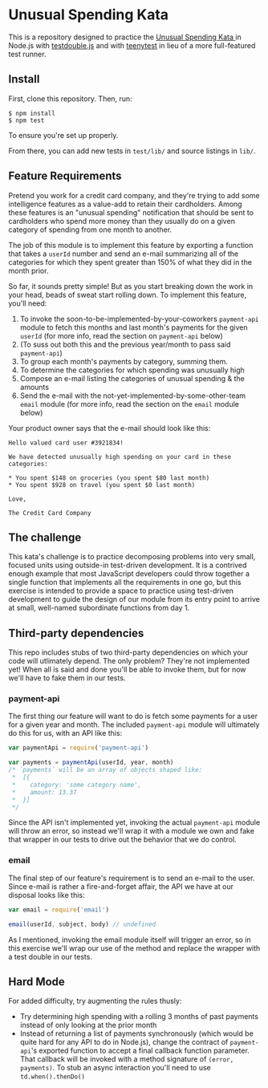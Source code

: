 # Unusual Spending Kata

This is a repository designed to practice the [Unusual Spending Kata
](https://github.com/testdouble/contributing-tests/wiki/Unusual-Spending-Kata)
in Node.js with [testdouble.js](https://github.com/testdouble/testdouble.js) and
with [teenytest](https://github.com/testdouble/teenytest) in lieu of a more
full-featured test runner.

## Install

First, clone this repository. Then, run:

```
$ npm install
$ npm test
```

To ensure you're set up properly.

From there, you can add new tests in `test/lib/` and source listings in `lib/`.

## Feature Requirements

Pretend you work for a credit card company, and they're trying to add some
intelligence features as a value-add to retain their cardholders. Among these
features is an "unusual spending" notification that should be sent to cardholders
who spend more money than they usually do on a given category of spending from
one month to another.

The job of this module is to implement this feature by exporting a function that
takes a `userId` number and send an e-mail summarizing all of the categories for
which they spent greater than 150% of what they did in the month prior.

So far, it sounds pretty simple! But as you start breaking down the work in your
head, beads of sweat start rolling down. To implement this feature, you'll need:

1. To invoke the soon-to-be-implemented-by-your-coworkers `payment-api` module to
fetch this months and last month's payments for the given `userId` (for more
info, read the section on `payment-api` below)
2. (To suss out both this and the previous year/month to pass said `payment-api`)
3. To group each month's payments by category, summing them.
4. To determine the categories for which spending was unusually high
5. Compose an e-mail listing the categories of unusual spending & the amounts
6. Send the e-mail with the not-yet-implemented-by-some-other-team `email` module
(for more info, read the section on the `email` module below)

Your product owner says that the e-mail should look like this:

```
Hello valued card user #3921834!

We have detected unusually high spending on your card in these categories:

* You spent $148 on groceries (you spent $80 last month)
* You spent $928 on travel (you spent $0 last month)

Love,

The Credit Card Company
```

## The challenge

This kata's challenge is to practice decomposing problems into very small,
focused units using outside-in test-driven development. It is a contrived enough
example that most JavaScript developers could throw together a single function
that implements all the requirements in one go, but this exercise is intended
to provide a space to practice using test-driven development to guide the design
of our module from its entry point to arrive at small, well-named subordinate
functions from day 1.

## Third-party dependencies

This repo includes stubs of two third-party dependencies on which your code will
utlimately depend. The only problem? They're not implemented yet! When all is
said and done you'll be able to invoke them, but for now we'll have to fake them
in our tests.

### payment-api

The first thing our feature will want to do is fetch some payments for a user for
a given year and month. The included `payment-api` module will ultimately do this
for us, with an API like this:

``` javascript
var paymentApi = require('payment-api')

var payments = paymentApi(userId, year, month)
/* `payments` will be an array of objects shaped like:
 *  [{
 *    category: 'some category name',
 *    amount: 13.37
 *  }]
 */
```

Since the API isn't implemented yet, invoking the actual `payment-api` module
will throw an error, so instead we'll wrap it with a module we own and fake that
wrapper in our tests to drive out the behavior that we do control.

### email

The final step of our feature's requirement is to send an e-mail to the user.
Since e-mail is rather a fire-and-forget affair, the API we have at our disposal
looks like this:

``` javascript
var email = require('email')

email(userId, subject, body) // undefined
```

As I mentioned, invoking the email module itself will trigger an error, so in
this exercise we'll wrap our use of the method and replace the wrapper with a
test double in our tests.

## Hard Mode

For added difficulty, try augmenting the rules thusly:

* Try determining high spending with a rolling 3 months of past payments instead
of only looking at the prior month
* Instead of returning a list of payments synchronously (which would be quite
hard for any API to do in Node.js), change the contract of `payment-api`'s
exported function to accept a final callback function parameter. That callback
will be invoked with a method signature of `(error, payments)`. To stub an async
interaction you'll need to use `td.when().thenDo()`
